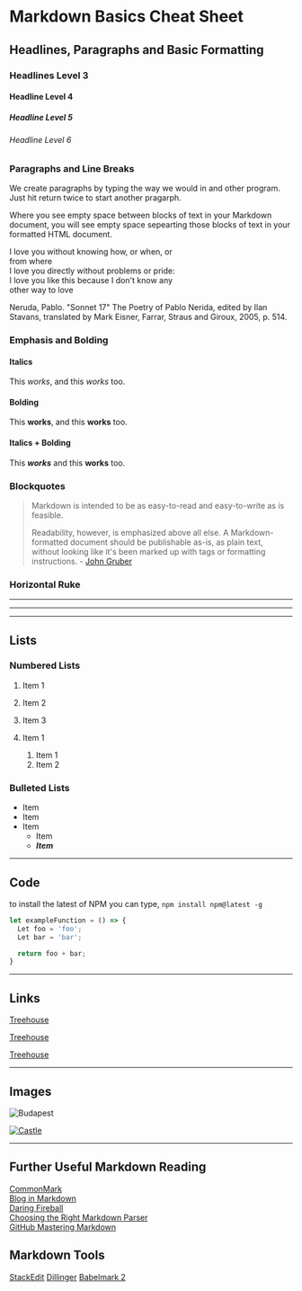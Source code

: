 # Markdown Basics Cheat Sheet 

## Headlines, Paragraphs and Basic Formatting 

### Headlines Level 3
#### Headline Level 4
##### Headline Level 5 
###### Headline Level 6 

### Paragraphs and Line Breaks 

We create paragraphs by typing the way we would in and other program. Just hit return twice to start another pragarph.

Where you see empty space between blocks of text in your Markdown document, you will see empty space sepearting those blocks of text in your formatted HTML document. 

I love you without knowing how, or when, or  
from where  
I love you directly without problems or pride:  
I love you like this because I don't know any  
other way to love

Neruda, Pablo. "Sonnet 17" The Poetry of Pablo Nerida, edited by Ilan Stavans, translated by Mark Eisner, Farrar, Straus and Giroux, 2005, p. 514.

### Emphasis and Bolding

#### Italics 

This *works*, and this _works_ too.

#### Bolding 

This **works**, and this __works__ too. 

#### Italics + Bolding 

This ***works*** and this ____works____ too. 

### Blockquotes

> Markdown is intended to be as easy-to-read and easy-to-write as is feasible. 
> 
> Readability, however, is emphasized above all else. A Markdown-formatted document should be publishable as-is, as plain text, without looking like it's been marked up with tags or formatting instructions. - [John Gruber](http://daringfireball.com "Creator of Markdown")

### Horizontal Ruke

---
___

***

## Lists

### Numbered Lists 

1. Item 1
1. Item 2
1. Item 3


1. Item 1
    1. Item 1
    1. Item 2

### Bulleted Lists

* Item 
* Item 
* Item 
    * Item 
    * ***Item*** 

---

## Code

to install the latest of NPM you can type, `npm install npm@latest -g`

```js
let exampleFunction = () => {
  Let foo = 'foo';
  Let bar = 'bar';

  return foo + bar;
}
```

---

## Links 

[Treehouse](http://www.teamtreehouse.com)

[Treehouse](http;//www.teamtreehouse.com "Link to Treehouse")

[Treehouse][1]

[1]: http://www.teamtreehouse.com "Reference Lonk to Treehouse"

---

## Images

![Budapest](https://images.unsplash.com/photo-1524615688360-e7614ea326b5?ixlib=rb-1.2.1&ixid=eyJhcHBfaWQiOjEyMDd9&auto=format&fit=crop&w=1352&q=80 "Budapest Castle")

[![Castle](https://images.unsplash.com/photo-1484284948449-77aa72231187?ixlib=rb-1.2.1&ixid=eyJhcHBfaWQiOjEyMDd9&auto=format&fit=crop&w=1950&q=80)](http://www.hazimsami.com)

---

## Further Useful Markdown Reading 

[CommonMark](https://commonmark.org/)  
[Blog in Markdown](https://mediatemple.net/blog/tips/you-should-probably-blog-in-markdown/)  
[Daring Fireball](https://daringfireball.net/projects/markdown/)  
[Choosing the Right Markdown Parser](https://css-tricks.com/choosing-right-markdown-parser/)  
[GitHub Mastering Markdown](https://guides.github.com/features/mastering-markdown/)  

## Markdown Tools
[StackEdit](https://stackedit.io/)
[Dillinger](https://dillinger.io/)
[Babelmark 2](https://johnmacfarlane.net/babelmark2/)

